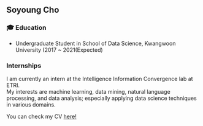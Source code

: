 ## Soyoung Cho
### :mortar_board: Education 
- Undergraduate Student in School of Data Science, Kwangwoon University (2017 ~ 2021(Expected)

### Internships
I am currently an intern at the Intelligence Information Convergence lab at ETRI.  
My interests are machine learning, data mining, natural language processing, and data analysis; especially applying data science techniques in various domains.  

You can check my CV [here!](https://github.com/SoYoungCho/CV/blob/master/SoyoungCho_CV.pdf)

<!--
**SoYoungCho/SoYoungCho** is a ✨ _special_ ✨ repository because its `README.md` (this file) appears on your GitHub profile.

Here are some ideas to get you started:

- 🔭 I’m currently working on ...
- 🌱 I’m currently learning ...
- 👯 I’m looking to collaborate on ...
- 🤔 I’m looking for help with ...
- 💬 Ask me about ...
- 📫 How to reach me: ...
- 😄 Pronouns: ...
- ⚡ Fun fact: ...
-->
